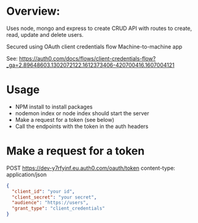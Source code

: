 # Overview:

Uses node, mongo and express to create CRUD API with routes
to create, read, update and delete users.

Secured using OAuth client credentials flow
Machine-to-machine app

See: https://auth0.com/docs/flows/client-credentials-flow?_ga=2.89648603.1302072122.1612373406-420700416.1607004121

# Usage

- NPM install to install packages
- nodemon index or node index should start the server
- Make a request for a token (see below)
- Call the endpoints with the token in the auth headers

# Make a request for a token

POST https://dev-y7rfyinf.eu.auth0.com/oauth/token
content-type: application/json

```json
{
  "client_id": "your id",
  "client_secret": "your secret",
  "audience": "https://users",
  "grant_type": "client_credentials"
}
```
